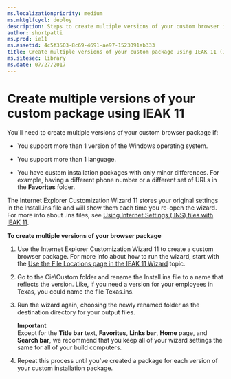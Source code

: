 ```yaml
---
ms.localizationpriority: medium
ms.mktglfcycl: deploy
description: Steps to create multiple versions of your custom browser if you support more than 1 version of Windows, more than 1 language, or have different features in each package.
author: shortpatti
ms.prod: ie11
ms.assetid: 4c5f3503-8c69-4691-ae97-1523091ab333
title: Create multiple versions of your custom package using IEAK 11 (Internet Explorer Administration Kit 11 for IT Pros)
ms.sitesec: library
ms.date: 07/27/2017
---
```



# Create multiple versions of your custom package using IEAK 11
You'll need to create multiple versions of your custom browser package if:

-   You support more than 1 version of the Windows operating system.

-   You support more than 1 language.

-   You have custom installation packages with only minor differences. For example, having a different phone number or a different set of URLs in the **Favorites** folder.

The Internet Explorer Customization Wizard 11 stores your original settings in the Install.ins file and will show them each time you re-open the wizard. For more info about .ins files, see [Using Internet Settings (.INS) files with IEAK 11](using-internet-settings-ins-files.md).

**To create multiple versions of your browser package**

1.  Use the Internet Explorer Customization Wizard 11 to create a custom browser package. For more info about how to run the wizard, start with the [Use the File Locations page in the IEAK 11 Wizard](file-locations-ieak11-wizard.md) topic.

2.  Go to the Cie\Custom folder and rename the Install.ins file to a name that reflects the version. Like, if you need a version for your employees in Texas, you could name the file Texas.ins.

3.  Run the wizard again, choosing the newly renamed folder as the destination directory for your output files.<p>
**Important**<br>Except for the **Title bar** text, **Favorites**, **Links bar**, **Home** page, and **Search bar**, we recommend that you keep all of your wizard settings the same for all of your build computers.

4.  Repeat this process until you’ve created a package for each version of your custom installation package.

